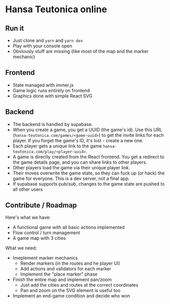 # Hansa Teutonica online

## Run it

- Just clone and `yarn` and `yarn dev`
- Play with your console open
- Obviously stuff are missing (like most of the map and the marker mechanic)

## Frontend

- State managed with immer.js
- Game logic runs entirely on frontend
- Graphics done with simple React SVG

## Backend

- The backend is handled by supabase.
- When you create a game, you get a UUID (the game's id). Use this URL (`hansa-teutonica.com/games/<game-uuid>`) to get the invite links for each player. If you forget the game's ID, it's lost - create a new one.
- Each player gets a unique link to the game `hansa-teutonica.com/play/<player-uuid>`.
- A game is directly created from the React frontend. You get a redirect to the game details page, and you can share links to other players.
- Other players load the game via their unique player link.
- Their moves overwrite the game state, so they can fuck up (or hack) the game for everyone. This is a dev server, not a final app.
- If supabase supports pub/sub, changes to the game state are pushed to all other users

## Contribute / Roadmap

Here's what we have:

- A functional game with all basic actions implemented
- Flow control / turn management
- A game map with 3 cities

What we need:

- Imeplement marker mechanics
  - Render markers (in the routes and he player UI)
  - Add actions and validators for each marker
  - Implement the "place marker" phase
- Finish the entire map and implement pan/zoom
  - Just add the cities and routes at the correct coordinates
  - Pan and zoom on the SVG element is useful too
- Implement an end-game condition and decide who won
